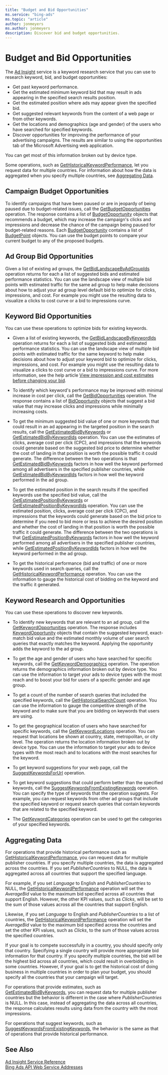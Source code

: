 ```yaml
---
title: "Budget and Bid Opportunities"
ms.service: "bing-ads"
ms.topic: "article"
author: jonmeyers
ms.author: jonmeyers
description: Discover bid and budget opportunities.
---
```

# Budget and Bid Opportunities
The [Ad Insight](../ad-insight-service/ad-insight-service-reference.md) service is a keyword research service that you can use to research keyword, bid, and budget opportunities:

- Get past keyword performance. 
- Get the estimated minimum keyword bid that may result in ads appearing in the specified search results position. 
- Get the estimated position where ads may appear given the specified bid. 
- Get suggested relevant keywords from the content of a web page or from other keywords. 
- Get the locations and demographics (age and gender) of the users who have searched for specified keywords. 
- Discover opportunities for improving the performance of your advertising campaigns. The results are similar to using the opportunities tab of the Microsoft Advertising web application. 

You can get most of this information broken out by device type.

Some operations, such as [GetHistoricalKeywordPerformance](../ad-insight-service/gethistoricalkeywordperformance.md), let you request data for multiple countries. For information about how the data is aggregated when you specify multiple countries, see [Aggregating Data](#aggregate).

## <a name="campaignopportunities"></a>Campaign Budget Opportunities
To identify campaigns that have been paused or are in jeopardy of being paused due to budget-related issues, call the [GetBudgetOpportunities](../ad-insight-service/getbudgetopportunities.md) operation. The response contains a list of [BudgetOpportunity](../ad-insight-service/budgetopportunity.md) objects that recommends a budget, which may increase the campaign's clicks and impressions and decrease the chance of the campaign being paused for budget-related reasons. Each [BudgetOpportunity](../ad-insight-service/budgetopportunity.md) contains a list of [BudgetPoint](../ad-insight-service/budgetpoint.md) objects. You can use the budget points to compare your current budget to any of the proposed budgets.

## <a name="adgroupopportunities"></a>Ad Group Bid Opportunities
Given a list of existing ad groups, the [GetBidLandscapeByAdGroupIds](../ad-insight-service/getbidlandscapebyadgroupids.md) operation returns for each a list of suggested bids and estimated performance statistics. You can use the landscape view of multiple bid points with estimated traffic for the same ad group to help make decisions about how to adjust your ad group level default bid to optimize for clicks, impressions, and cost. For example you might use the resulting data to visualize a clicks to cost curve or a bid to impressions curve.

## <a name="keywordopportunities"></a>Keyword Bid Opportunities
You can use these operations to optimize bids for existing keywords.

- Given a list of existing keywords, the [GetBidLandscapeByKeywordIds](../ad-insight-service/getbidlandscapebykeywordids.md) operation returns for each a list of suggested bids and estimated performance statistics. You can use the landscape view of multiple bid points with estimated traffic for the same keyword to help make decisions about how to adjust your keyword bid to optimize for clicks, impressions, and cost. For example you might use the resulting data to visualize a clicks to cost curve or a bid to impressions curve. For more information, see the help article [View impression and cost estimates before changing your bid](https://help.ads.microsoft.com/#apex/3/en/51096/1).

- To identify which keyword's performance may be improved with minimal increase in cost per click, call the [GetBidOpportunities](../ad-insight-service/getbidopportunities.md) operation. The response contains a list of [BidOpportunity](../ad-insight-service/bidopportunity.md) objects that suggest a bid value that may increase clicks and impressions while minimally increasing costs.

- To get the minimum suggested bid value of one or more keywords that could result in an ad appearing in the targeted position in the search results, call the [GetEstimatedBidByKeywords](../ad-insight-service/getestimatedbidbykeywords.md) or [GetEstimatedBidByKeywordIds](../ad-insight-service/getestimatedbidbykeywordids.md) operation. You can use the estimates of clicks, average cost per click (CPC), and impressions that the keywords could generate based on the suggested bid price to determine whether the cost of landing in that position is worth the possible traffic it could generate. The difference between the two operations is that [GetEstimatedBidByKeywords](../ad-insight-service/getestimatedbidbykeywords.md) factors in how well the keyword performed among all advertisers in the specified publisher countries, while [GetEstimatedBidByKeywordIds](../ad-insight-service/getestimatedbidbykeywordids.md) factors in how well the keyword performed in the ad group.

- To get the estimated position in the search results if the specified keywords use the specified bid value, call the [GetEstimatedPositionByKeywords](../ad-insight-service/getestimatedpositionbykeywords.md) or [GetEstimatedPositionByKeywordIds](../ad-insight-service/getestimatedpositionbykeywordids.md) operation. You can use the estimated position, clicks, average cost per click (CPC), and impressions that the keywords could generate based on the bid price to determine if you need to bid more or less to achieve the desired position and whether the cost of landing in that position is worth the possible traffic it could generate. The difference between the two operations is that [GetEstimatedPositionByKeywords](../ad-insight-service/getestimatedpositionbykeywords.md) factors in how well the keyword performed among all advertisers in the specified publisher countries, while [GetEstimatedPositionByKeywordIds](../ad-insight-service/getestimatedpositionbykeywordids.md) factors in how well the keyword performed in the ad group.

- To get the historical performance (bid and traffic) of one or more keywords used in search queries, call the [GetHistoricalKeywordPerformance](../ad-insight-service/gethistoricalkeywordperformance.md) operation. You can use the information to gauge the historical cost of bidding on the keyword and the traffic it generated.

## <a name="keywordresearch"></a>Keyword Research and Opportunities
You can use these operations to discover new keywords.

- To identify new keywords that are relevant to an ad group, call the [GetKeywordOpportunities](../ad-insight-service/getkeywordopportunities.md) operation. The response includes [KeywordOpportunity](../ad-insight-service/keywordopportunity.md) objects that contain the suggested keyword, exact-match bid value and the estimated monthly volume of user search queries that exactly matches the keyword. Applying the opportunity adds the keyword to the ad group.

- To get the age and gender of users who have searched for specific keywords, call the [GetKeywordDemographics](../ad-insight-service/getkeyworddemographics.md) operation. The operation returns the demographics information broken out by device type. You can use the information to target your ads to device types with the most reach and to boost your bid for users of a specific gender and age group.

- To get a count of the number of search queries that included the specified keywords, call the [GetHistoricalSearchCount](../ad-insight-service/gethistoricalsearchcount.md) operation. You can use the information to gauge the competitive strength of the keyword and to make sure that you are bidding on keywords that users are using.

- To get the geographical location of users who have searched for specific keywords, call the [GetKeywordLocations](../ad-insight-service/getkeywordlocations.md) operation. You can request that locations be shown at country, state, metropolitan, or city level. The operation returns the location information broken out by device type. You can use the information to target your ads to device types with the most reach and to locations with the most searches for the keyword.

- To get keyword suggestions for your web page, call the [SuggestKeywordsForUrl](../ad-insight-service/suggestkeywordsforurl.md) operation.

- To get keyword suggestions that could perform better than the specified keywords, call the [SuggestKeywordsFromExistingKeywords](../ad-insight-service/suggestkeywordsfromexistingkeywords.md) operation. You can specify the type of keywords that the operation suggests. For example, you can request keywords from other ad groups that include the specified keyword or request search queries that contain keywords that are related to the specified keyword.

- The [GetKeywordCategories](../ad-insight-service/getkeywordcategories.md) operation can be used to get the categories of your specified keywords.

## <a name="aggregate"></a>Aggregating Data
For operations that provide historical performance such as [GetHistoricalKeywordPerformance](../ad-insight-service/gethistoricalkeywordperformance.md), you can request data for multiple publisher countries. If you specify multiple countries, the data is aggregated across the countries. If you set *PublisherCountries* to NULL, the data is aggregated across all countries that support the specified language.

For example, if you set *Language* to English and *PublisherCountries* to NULL, the [GetHistoricalKeywordPerformance](../ad-insight-service/gethistoricalkeywordperformance.md) operation will set the *AverageBid* value to the maximum bid specified across all countries that support English. However, the other KPI values, such as *Clicks*, will be set to the sum of those values across all the countries that support English.

Likewise, if you set *Language* to English and *PublisherCountries* to a list of countries, the [GetHistoricalKeywordPerformance](../ad-insight-service/gethistoricalkeywordperformance.md) operation will set the *AverageBid* value to the maximum bid specified across the countries and set the other KPI values, such as *Clicks*, to the sum of those values across the specified countries.

If your goal is to compete successfully in a country, you should specify only that country. Specifying a single country will provide more appropriate bid information for that country. If you specify multiple countries, the bid will be the highest bid across all countries, which could result in overbidding in some countries. However, if your goal is to get the historical cost of doing business in multiple countries in order to plan your budget, you should specify all the countries that your campaign will target.

For operations that provide estimates, such as [GetEstimatedBidByKeywords](../ad-insight-service/getestimatedbidbykeywords.md), you can request data for multiple publisher countries but the behavior is different in the case where *PublisherCountries* is NULL. In this case, instead of aggregating the data across all countries, the response calculates results using data from the country with the most impressions.

For operations that suggest keywords, such as [SuggestKeywordsFromExistingKeywords](../ad-insight-service/suggestkeywordsfromexistingkeywords.md), the behavior is the same as that of operations that provide historical performance.

## See Also
[Ad Insight Service Reference](../ad-insight-service/ad-insight-service-reference.md)  
[Bing Ads API Web Service Addresses](web-service-addresses.md)  

